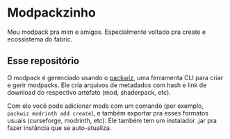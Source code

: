 # Modpackzinho

Meu modpack pra mim e amigos. Especialmente voltado pra create e ecossistema do
fabric.

## Esse repositório

O modpack é gerenciado usando o [packwiz](https://packwiz.infra.link/), uma
ferramenta CLI para criar e gerir modpacks. Ele cria arquivos de metadados com
hash e link de download do respectivo artefato (mod, shaderpack, etc).

Com ele você pode adicionar mods com um comando (por exemplo, `packwiz modrinth
add create`), e também exportar pra esses formatos usuais (curseforge,
modrinth, etc). Ele também tem um instalador .jar pra fazer instância que se
auto-atualiza.
